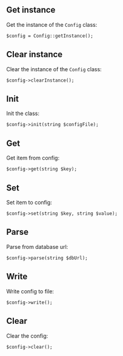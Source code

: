 Get instance
------------

Get the instance of the `Config` class:

```
$config = Config::getInstance();
```


Clear instance
--------------

Clear the instance of the `Config` class:

```
$config->clearInstance();
```


Init
----

Init the class:

```
$config->init(string $configFile);
```


Get
---

Get item from config:

```
$config->get(string $key);
```


Set
---

Set item to config:

```
$config->set(string $key, string $value);
```


Parse
-----

Parse from database url:

```
$config->parse(string $dbUrl);
```


Write
-----

Write config to file:

```
$config->write();
```


Clear
-----

Clear the config:

```
$config->clear();
```
